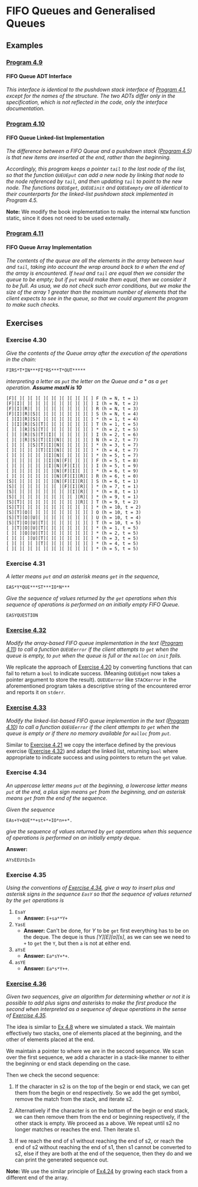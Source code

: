 # FIFO Queues and Generalised Queues

## Examples

### [Program 4.9](./Examples/Program4_9/Program4_9.h)

#### FIFO Queue ADT Interface

*This interface is identical to the pushdown stack interface of [Program 4.1](../PushdownStack/index.md#program-41), except for the names of the structure. The two ADTs differ only in the specification, which is not reflected in the code, only the interface documentation*.

### [Program 4.10](./Examples/Program4_10/QueueList.c)

#### FIFO Queue Linked-list Implementation

*The difference between a FIFO Queue and a pushdown stack ([Program 4.5](../PushdownStack/index.md#program-45)) is that new items are inserted at the end, rather than the beginning.*

*Accordingly, this program keeps a pointer `tail` to the last node of the list, so that the function `QUEUEput` can add a new node by linking that node to the node referenced by `tail`, and then updating `tail` to point to the new node. The functions `QUEUEget`, `QUEUEinit` and `QUEUEempty` are all identical to their counterparts for the linked-list pushdown stack implemented in Program 4.5.*

**Note:** We modify the book implementation to make the internal `NEW` function static, since it does not need to be used externally.

### [Program 4.11](./Examples/Program4_11/QueueArray.c)

#### FIFO Queue Array Implementation

*The contents of the queue are all the elements in
the array between `head` and `tail`, taking into account the wrap around back to `0` when the end of
the array is encountered. If `head` and `tail` are equal then we consider the queue to be empty; but if `put` would make them equal, then we consider it to be full. As usua, we do not check such error conditions, but we make the size of the array 1 greater than the maximum number of elements that the client expects to see in the queue, so that we could argument the program to make such checks.*

## Exercises

### Exercise 4.30

*Give the contents of the Queue array after the execution of the operations in the chain:*

```
FIRS*T*IN***FI*RS***T*OUT*****
```
*interpreting a letter as `put` the letter on the Queue and a \* as a `get` operation. **Assume maxN is 10***

```
[F][ ][ ][ ][ ][ ][ ][ ][ ][ ][ ] F (h = N, t = 1)
[F][I][ ][ ][ ][ ][ ][ ][ ][ ][ ] I (h = N, t = 2)
[F][I][R][ ][ ][ ][ ][ ][ ][ ][ ] R (h = N, t = 3)
[F][I][R][S][ ][ ][ ][ ][ ][ ][ ] S (h = N, t = 4)
[ ][I][R][S][ ][ ][ ][ ][ ][ ][ ] * (h = 1, t = 4)
[ ][I][R][S][T][ ][ ][ ][ ][ ][ ] T (h = 1, t = 5)
[ ][ ][R][S][T][ ][ ][ ][ ][ ][ ] * (h = 2, t = 5)
[ ][ ][R][S][T][I][ ][ ][ ][ ][ ] I (h = 2, t = 6)
[ ][ ][R][S][T][I][N][ ][ ][ ][ ] N (h = 2, t = 7)
[ ][ ][ ][S][T][I][N][ ][ ][ ][ ] * (h = 3, t = 7)
[ ][ ][ ][ ][T][I][N][ ][ ][ ][ ] * (h = 4, t = 7)
[ ][ ][ ][ ][ ][I][N][ ][ ][ ][ ] * (h = 5, t = 7)
[ ][ ][ ][ ][ ][I][N][F][ ][ ][ ] F (h = 5, t = 8)
[ ][ ][ ][ ][ ][I][N][F][I][ ][ ] I (h = 5, t = 9)
[ ][ ][ ][ ][ ][ ][N][F][I][ ][ ] * (h = 6, t = 9)
[ ][ ][ ][ ][ ][ ][N][F][I][R][ ] R (h = 6, t = 0)
[S][ ][ ][ ][ ][ ][N][F][I][R][ ] S (h = 6, t = 1)
[S][ ][ ][ ][ ][ ][ ][F][I][R][ ] * (h = 7, t = 1)
[S][ ][ ][ ][ ][ ][ ][ ][I][R][ ] * (h = 8, t = 1)
[S][ ][ ][ ][ ][ ][ ][ ][ ][R][ ] * (h = 9, t = 1)
[S][T][ ][ ][ ][ ][ ][ ][ ][R][ ] T (h = 9, t = 2)
[S][T][ ][ ][ ][ ][ ][ ][ ][ ][ ] * (h = 10, t = 2)
[S][T][O][ ][ ][ ][ ][ ][ ][ ][ ] O (h = 10, t = 3)
[S][T][O][U][ ][ ][ ][ ][ ][ ][ ] U (h = 10, t = 4)
[S][T][O][U][T][ ][ ][ ][ ][ ][ ] T (h = 10, t = 5)
[ ][T][O][U][T][ ][ ][ ][ ][ ][ ] * (h = 1, t = 5)
[ ][ ][O][U][T][ ][ ][ ][ ][ ][ ] * (h = 2, t = 5)
[ ][ ][ ][U][T][ ][ ][ ][ ][ ][ ] * (h = 3, t = 5)
[ ][ ][ ][ ][T][ ][ ][ ][ ][ ][ ] * (h = 4, t = 5)
[ ][ ][ ][ ][ ][ ][ ][ ][ ][ ][ ] * (h = 5, t = 5)
```

### Exercise 4.31

*A letter means `put` and an asterisk means `get` in the sequence,*
```
EAS*Y*QUE***ST***IO*N***
```
*Give the sequence of values returned by the `get`  operations when this sequence of operations is performed on an initially empty FIFO Queue.*

```
EASYQUESTION
```

### [Exercise 4.32](./Exercises/Ex4_32/QueueArray_v2.c)

*Modify the array-based FIFO queue implementation in the text ([Program 4.11](#program-411)) to call 
a function `QUEUEerror` if the client attempts to `get` when the queue is empty, to `put` when the
queue is full or the `malloc` on `init` fails.*

We replicate the approach of [Exercise 4.20](../PushdownStack/index.md#exercise-420) by converting functions that can fail to return a `bool` to indicate success. (Meaning `QUEUEget` now takes a pointer argument to store the result). `QUEUEerror` like `STACKerror` in the aforementioned program takes a descriptive string of the encountered error
and reports it on `stderr`.

### [Exercise 4.33](./Exercises/Ex4_33/QueueList_v2.c)

*Modify the linked-list-based FIFO queue implemention in the text ([Program 4.10](#program-410)) to call a function `QUEUEerror` if the client attempts to `get` when the queue is empty or if there no memory available for `malloc` from `put`.*

Similar to [Exercise 4.21](../PushdownStack/index.md#exercise-421) we copy the interface defined by the previous exercise ([Exercise 4.32](#exercise-432)) and adapt the linked list, returning `bool` where appropriate to indicate success and using pointers to return the `get` value.

### Exercise 4.34

*An uppercase letter means `put` at the beginning, a lowercase letter means `put` at the end, a plus sign means `get` from the beginning, and an asterisk means `get` from the end of the sequence.*

*Given the sequence*
```
EAs+Y+QUE**+st+*+IO*n++*.
```
*give the sequence of values returned by `get` operations when this sequence of operations is performed on an initially empty deque*.

**Answer:**
```
AYsEEUtQsIn
```

### Exercise 4.35

*Using the conventions of [Exercise 4.34](#exercise-434), give a way to insert plus and
asterisk signs in the sequence `EasY` so that the sequence of values returned by the `get` operations is*

1. `EsaY`
    - **Answer:** `E+sa**Y+`
2. `YasE`
    - **Answer:** Can't be done, for *Y* to be `get` first everything has to be on the deque. The deque is thus *[Y][E][a][s]*, as we can see
    we need to `+` to `get` the `Y`, but then `a` is not at either end.
3. `aYsE`
    - **Answer:** `Ea*sY+*+`.
4. `asYE`
    - **Answer:** `Ea*s*Y++`.


### [Exercise 4.36](./Exercises/Ex4_36/)

*Given two sequences, give an algorithm for
determining whether or not it is possible to
add plus signs and asterisks to make the first
produce the second when interpreted as a sequence
of deque operations in the sense of [Exercise 4.35](#exercise-435).*

 The idea is similar to [Ex 4.8](../PushdownStack/index.md#exercise-48) where we simulated a stack. We maintain effectively two stacks, one of elements placed at the beginning, and the other of elements placed at the end.
 
 We maintain a pointer to where we are in the second sequence. We scan over the first sequence, we add a character in a stack-like manner to either the beginning or end stack depending on the case. 
 
 Then we check the second sequence:
 1. If the character in s2 is on the top of the begin or end stack, we can get them from the begin or end respectively. So we add the get symbol, remove the match from the stack, and iterate s2.

 2. Alternatively if the character is on the bottom of the begin or end stack, we can then remove them from the end or beginning respectively, if the other stack is empty. We proceed as a above. We repeat until s2 no longer matches or reaches the end. Then iterate s1. 

 3. If we reach the end of s1 without reaching the end of s2, or reach the end of s2 without reaching the end of s1, then s1 cannot be converted to s2, else if they are both at the end of the sequence, then they do and we can print the generated sequence out.
 
 **Note:** We use the similar principle of [Ex4.24](../PushdownStack/index.md#exercise-424) by growing each stack from a different end of the array.





